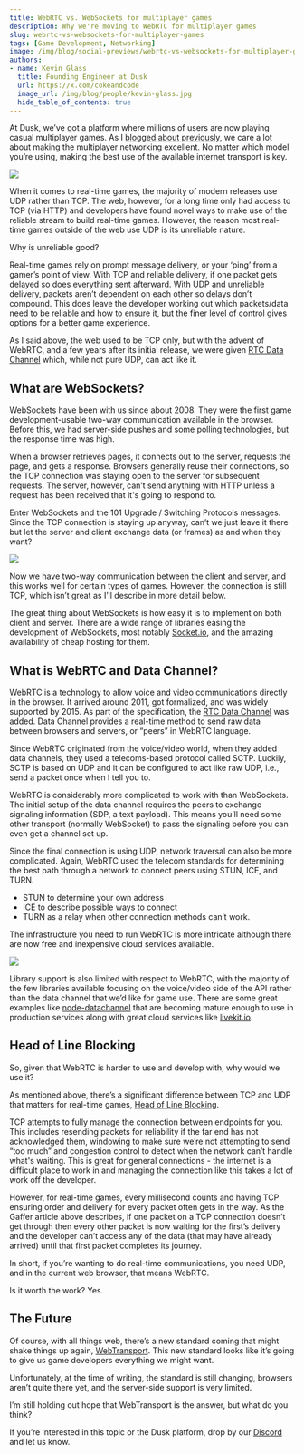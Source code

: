 ```yaml
---
title: WebRTC vs. WebSockets for multiplayer games  
description: Why we're moving to WebRTC for multiplayer games
slug: webrtc-vs-websockets-for-multiplayer-games 
tags: [Game Development, Networking]
image: /img/blog/social-previews/webrtc-vs-websockets-for-multiplayer-games.png
authors:
- name: Kevin Glass 
  title: Founding Engineer at Dusk  
  url: https://x.com/cokeandcode
  image_url: /img/blog/people/kevin-glass.jpg
  hide_table_of_contents: true
---
```


<head>
  <title>WebRTC vs. WebSockets for multiplayer games</title>
  <meta property="og:title" content="WebRTC vs. WebSockets for multiplayer games"/>
</head>

At Dusk, we’ve got a platform where millions of users are now playing casual multiplayer games. As I [blogged about previously](https://developers.dusk.gg/blog/modern-game-networking-models), we care a lot about making the multiplayer networking excellent. No matter which model you’re using, making the best use of the available internet transport is key.

![](/img/blog/social-previews/webrtc-vs-websockets-for-multiplayer-games.png)

When it comes to real-time games, the majority of modern releases use UDP rather than TCP. The web, however, for a long time only had access to TCP (via HTTP) and developers have found novel ways to make use of the reliable stream to build real-time games. However, the reason most real-time games outside of the web use UDP is its unreliable nature.

Why is unreliable good? 

Real-time games rely on prompt message delivery, or your ‘ping’ from a gamer’s point of view. With TCP and reliable delivery, if one packet gets delayed so does everything sent afterward. With UDP and unreliable delivery, packets aren’t dependent on each other so delays don’t compound. This does leave the developer working out which packets/data need to be reliable and how to ensure it, but the finer level of control gives options for a better game experience.

As I said above, the web used to be TCP only, but with the advent of WebRTC, and a few years after its initial release, we were given [RTC Data Channel](https://developer.mozilla.org/en-US/docs/Web/API/RTCDataChannel) which, while not pure UDP, can act like it. 

## What are WebSockets?

WebSockets have been with us since about 2008. They were the first game development-usable two-way communication available in the browser. Before this, we had server-side pushes and some polling technologies, but the response time was high. 

When a browser retrieves pages, it connects out to the server, requests the page, and gets a response. Browsers generally reuse their connections, so the TCP connection was staying open to the server for subsequent requests. The server, however, can’t send anything with HTTP unless a request has been received that it's going to respond to.

Enter WebSockets and the 101 Upgrade / Switching Protocols messages. Since the TCP connection is staying up anyway, can’t we just leave it there but let the server and client exchange data (or frames) as and when they want?

![](/img/blog/callouts/websocket.png)

Now we have two-way communication between the client and server, and this works well for certain types of games. However, the connection is still TCP, which isn’t great as I’ll describe in more detail below.

The great thing about WebSockets is how easy it is to implement on both client and server. There are a wide range of libraries easing the development of WebSockets, most notably [Socket.io](https://socket.io/), and the amazing availability of cheap hosting for them.

## What is WebRTC and Data Channel?

WebRTC is a technology to allow voice and video communications directly in the browser. It arrived around 2011, got formalized, and was widely supported by 2015. As part of the specification, the [RTC Data Channel](https://developer.mozilla.org/en-US/docs/Web/API/RTCDataChannel) was added. Data Channel provides a real-time method to send raw data between browsers and servers, or “peers” in WebRTC language. 

Since WebRTC originated from the voice/video world, when they added data channels, they used a telecoms-based protocol called SCTP. Luckily, SCTP is based on UDP and it can be configured to act like raw UDP, i.e., send a packet once when I tell you to.

WebRTC is considerably more complicated to work with than WebSockets. The initial setup of the data channel requires the peers to exchange signaling information (SDP, a text payload). This means you’ll need some other transport (normally WebSocket) to pass the signaling before you can even get a channel set up.

Since the final connection is using UDP, network traversal can also be more complicated. Again, WebRTC used the telecom standards for determining the best path through a network to connect peers using STUN, ICE, and TURN. 

* STUN to determine your own address
* ICE to describe possible ways to connect
* TURN as a relay when other connection methods can’t work. 

The infrastructure you need to run WebRTC is more intricate although there are now free and inexpensive cloud services available.

![](/img/blog/callouts/datachannel.png)

Library support is also limited with respect to WebRTC, with the majority of the few libraries available focusing on the voice/video side of the API rather than the data channel that we’d like for game use. There are some great examples like [node-datachannel](https://github.com/murat-dogan/node-datachannel) that are becoming mature enough to use in production services along with great cloud services like [livekit.io](https://livekit.io/).

## Head of Line Blocking

So, given that WebRTC is harder to use and develop with, why would we use it? 

As mentioned above, there’s a significant difference between TCP and UDP that matters for real-time games, [Head of Line Blocking](https://gafferongames.com/post/client_server_connection/).

TCP attempts to fully manage the connection between endpoints for you. This includes resending packets for reliability if the far end has not acknowledged them, windowing to make sure we’re not attempting to send “too much” and congestion control to detect when the network can’t handle what's waiting. This is great for general connections - the internet is a difficult place to work in and managing the connection like this takes a lot of work off the developer.

However, for real-time games, every millisecond counts and having TCP ensuring order and delivery for every packet often gets in the way. As the Gaffer article above describes, if one packet on a TCP connection doesn’t get through then every other packet is now waiting for the first’s delivery and the developer can’t access any of the data (that may have already arrived) until that first packet completes its journey.

In short, if you’re wanting to do real-time communications, you need UDP, and in the current web browser, that means WebRTC. 

Is it worth the work? Yes.

## The Future

Of course, with all things web, there’s a new standard coming that might shake things up again, [WebTransport](https://developer.mozilla.org/en-US/docs/Web/API/WebTransport). This new standard looks like it’s going to give us game developers everything we might want. 

Unfortunately, at the time of writing, the standard is still changing, browsers aren’t quite there yet, and the server-side support is very limited. 

I’m still holding out hope that WebTransport is the answer, but what do you think? 

If you’re interested in this topic or the Dusk platform, drop by our [Discord](https://discord.gg/dusk-devs) and let us know.